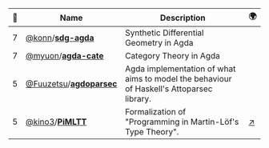 |:star2: | Name | Description | 🌍|
|---|---|---|---|
|7|[@konn](https://github.com/konn)/[**sdg-agda**](https://github.com/konn/sdg-agda)|Synthetic Differential Geometry in Agda||
|7|[@myuon](https://github.com/myuon)/[**agda-cate**](https://github.com/myuon/agda-cate)|Category Theory in Agda||
|5|[@Fuuzetsu](https://github.com/Fuuzetsu)/[**agdoparsec**](https://github.com/Fuuzetsu/agdoparsec)|Agda implementation of what aims to model the behaviour of Haskell's Attoparsec library.||
|5|[@kino3](https://github.com/kino3)/[**PiMLTT**](https://github.com/kino3/PiMLTT)|Formalization of "Programming in Martin-Löf's Type Theory".|[:arrow_upper_right:](http://www.cse.chalmers.se/research/group/logic/book/)|

